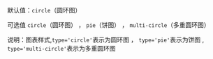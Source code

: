 默认值：`circle`（圆环图）

可选值 `circle`（圆环图） ， `pie`（饼图） ， `multi-circle`（多重圆环图）

说明：图表样式,`type='circle'`表示为圆环图 ， `type='pie'`表示为饼图 , `type='multi-circle'`表示为多重圆环图
